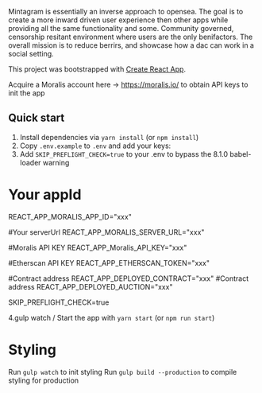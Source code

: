 
Mintagram is essentially an inverse approach to opensea. The goal is to create a more inward driven user experience then other apps while providing all the same functionality and some. Community governed, censorship resitant environment where users are the only benifactors.  The overall mission is to reduce berrirs, and showcase how a dac can work in a social setting.

This project was bootstrapped with [Create React App](https://github.com/facebook/create-react-app).

Acquire a Moralis account here -> https://moralis.io/ to obtain API keys to init the app

## Quick start
1. Install dependencies via `yarn install` (or `npm install`)
2. Copy `.env.example` to `.env` and add your keys:
3. Add `SKIP_PREFLIGHT_CHECK=true` to your .env to bypass the 8.1.0 babel-loader warning

# Your appId
REACT_APP_MORALIS_APP_ID="xxx"

#Your serverUrl
REACT_APP_MORALIS_SERVER_URL="xxx"

#Moralis API KEY
REACT_APP_Moralis_API_KEY="xxx"

#Etherscan API KEY
REACT_APP_ETHERSCAN_TOKEN="xxx"

#Contract address
REACT_APP_DEPLOYED_CONTRACT="xxx"
#Contract address
REACT_APP_DEPLOYED_AUCTION="xxx"

SKIP_PREFLIGHT_CHECK=true

4.gulp watch / Start the app with `yarn start` (or `npm run start`)

# Styling
Run `gulp watch` to init styling
Run `gulp build --production` to compile styling for production
